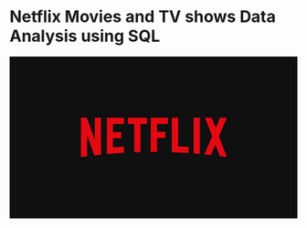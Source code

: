 # Netflix Movies and TV shows Data Analysis using SQL

![Netflix logo](https://github.com/Maverick-0410/SQL_Netflix_Project/blob/main/Netflix_logo.jpg)
